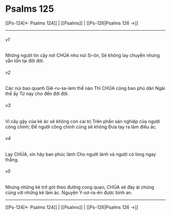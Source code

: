 # Psalms 125

[[Ps-124|← Psalms 124]] | [[Psalms]] | [[Ps-126|Psalms 126 →]]
***



###### v1 
Những người tin cậy nơi CHÚA như núi Si-ôn, Sẽ không lay chuyển nhưng vẫn tồn tại đời đời. 

###### v2 
Các núi bao quanh Giê-ru-sa-lem thể nào Thì CHÚA cũng bao phủ dân Ngài thể ấy Từ nay cho đến đời đời. 

###### v3 
Vì cây gậy của kẻ ác sẽ không còn cai trị Trên phần sản nghiệp của người công chính; Để người công chính cũng sẽ không Đưa tay ra làm điều ác. 

###### v4 
Lạy CHÚA, xin hãy ban phúc lành Cho người lành và người có lòng ngay thẳng. 

###### v5 
Nhưng những kẻ trở gót theo đường cong quẹo, CHÚA sẽ đày ải chúng cùng với những kẻ làm ác. Nguyện Y-sơ-ra-ên được bình an.

***
[[Ps-124|← Psalms 124]] | [[Psalms]] | [[Ps-126|Psalms 126 →]]
